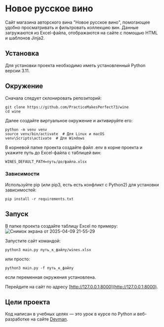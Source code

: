 # Новое русское вино

Сайт магазина авторского вина "Новое русское вино", помогающее удобно просматривать и фильтровать коллекцию вин. Данные загружаются из Excel-файла, отображаются на сайте с помощью HTML и шаблонов Jinja2.

## Установка
Для установки проекта необходимо иметь установленный Python версии 3.11.

## Окружение 
Сначала следует склонировать репозиторий:

```
git clone https://github.com/PracticeMakesPerfect73/wine
cd wine
```
Далее создайте виртуальное окружение и активируйте его:
```
python -m venv venv  
source venv/bin/activate  # Для Linux и macOS  
venv\Scripts\activate  # Для Windows
```

В корневой папке проекта создайте файл .env в корне проекта и укажите путь до Excel-файла с таблицей вин:

```
WINES_DEFAULT_PATH=путь/до/файла.xlsx
```

### Зависимости

Используйте pip (или pip3, есть есть конфликт с Python2) для установки зависимостей:

```
pip install -r requirements.txt
```

## Запуск

В папке проекта создайте таблицу Excel по примеру:
![Снимок экрана от 2025-04-09 21-55-29](https://github.com/user-attachments/assets/c6678545-1120-45f3-a970-8b8167be5be9)

Запустите сайт командой:
```
python3 main.py путь_к_файлу/wines.xlsx
```
или просто:
```
python3 main.py -f путь_к_файлу
```
если переменная окружения установлена.

Перейдите на сайт по адресу [http://127.0.0.1:8000](http://127.0.0.1:8000).

## Цели проекта

Код написан в учебных целях — это урок в курсе по Python и веб-разработке на сайте [Devman](https://dvmn.org).
